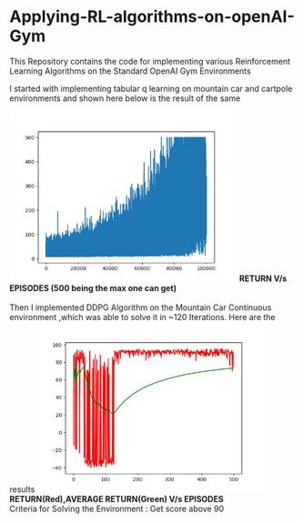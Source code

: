# Applying-RL-algorithms-on-openAI-Gym
<p> This Repository contains the code for implementing various Reinforcement Learning Algorithms on the Standard OpenAI Gym Environments</p>
<p> I started with implementing tabular q learning on mountain car and cartpole environments and shown here below is the result of the same </p>
<img src="https://github.com/KSHITIJBITHEL/Applying-RL-algorithms-on-openAI-Gym/blob/master/tabular%20q_learning/cartpole/return%20vs%20epsiode1%20lakh%20episode%20run.png" width =400 alt="Return v/s Episodes" />
 <b> RETURN V/s EPISODES (500 being the max one can get)</b></br>
</br>  Then I implemented DDPG Algorithm on the Mountain Car Continuous environment ,which was able to solve it in ~120 Iterations. Here are the results
<img src= "https://github.com/KSHITIJBITHEL/Applying-RL-algorithms-on-openAI-Gym/blob/master/DDPG%20Mountain%20Car(Continuous)/ddpg_500_new.png" width = 400/>
<b> RETURN(Red),AVERAGE RETURN(Green) V/s EPISODES </b></br>
Criteria for Solving the Environment : Get score above 90
